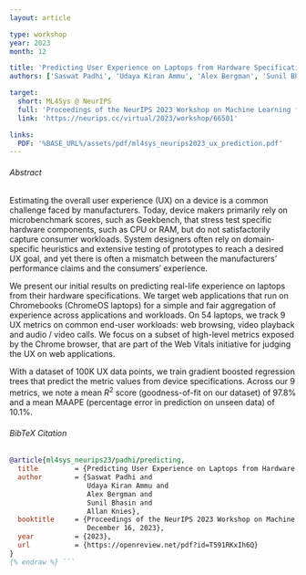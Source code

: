 ```yaml
---
layout: article

type: workshop
year: 2023
month: 12

title: 'Predicting User Experience on Laptops from Hardware Specifications'
authors: ['Saswat Padhi', 'Udaya Kiran Ammu', 'Alex Bergman', 'Sunil Bhasin', 'Allan Knies']

target:
  short: ML4Sys @ NeurIPS
  full: 'Proceedings of the NeurIPS 2023 Workshop on Machine Learning for Systems'
  link: 'https://neurips.cc/virtual/2023/workshop/66501'

links:
  PDF: '%BASE_URL%/assets/pdf/ml4sys_neurips2023_ux_prediction.pdf'
---
```


###### Abstract

Estimating the overall user experience (UX) on a device
is a common challenge faced by manufacturers.
Today, device makers primarily rely on microbenchmark scores, such as Geekbench,
that stress test specific hardware components, such as CPU or RAM,
but do not satisfactorily capture consumer workloads.
System designers often rely on domain-specific heuristics
and extensive testing of prototypes to reach a desired UX goal,
and yet there is often a mismatch between the manufacturers’ performance claims
and the consumers’ experience.

We present our initial results on predicting real-life experience on laptops
from their hardware specifications.
We target web applications that run on Chromebooks (ChromeOS laptops)
for a simple and fair aggregation of experience across applications and workloads.
On 54 laptops, we track 9 UX metrics on common end-user workloads:
web browsing, video playback and audio / video calls.
We focus on a subset of high-level metrics exposed by the Chrome browser,
that are part of the Web Vitals initiative for judging the UX on web applications.

With a dataset of 100K UX data points, we train gradient boosted regression trees
that predict the metric values from device specifications.
Across our 9 metrics, we note a mean $R^2$ score (goodness-of-fit on our dataset) of 97.8%
and a mean MAAPE (percentage error in prediction on unseen data) of 10.1%.

###### BibTeX Citation

```bibtex {% raw %}
@article{ml4sys_neurips23/padhi/predicting,
  title         = {Predicting User Experience on Laptops from Hardware Specifications},
  author        = {Saswat Padhi and
                   Udaya Kiran Ammu and
                   Alex Bergman and
                   Sunil Bhasin and
                   Allan Knies},
  booktitle     = {Proceedings of the NeurIPS 2023 Workshop on Machine Learning for Systems,
                   December 16, 2023},
  year          = {2023},
  url           = {https://openreview.net/pdf?id=T591RKxIh6Q}
}
{% endraw %} ```